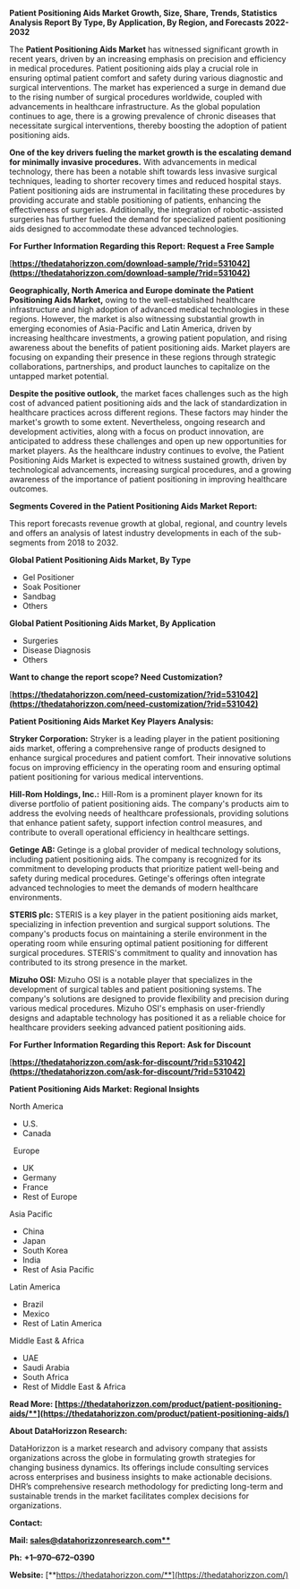 ﻿**Patient Positioning Aids Market Growth, Size, Share, Trends, Statistics Analysis Report By Type, By Application, By Region, and Forecasts 2022-2032**


The **Patient Positioning Aids Market** has witnessed significant growth in recent years, driven by an increasing emphasis on precision and efficiency in medical procedures. Patient positioning aids play a crucial role in ensuring optimal patient comfort and safety during various diagnostic and surgical interventions. The market has experienced a surge in demand due to the rising number of surgical procedures worldwide, coupled with advancements in healthcare infrastructure. As the global population continues to age, there is a growing prevalence of chronic diseases that necessitate surgical interventions, thereby boosting the adoption of patient positioning aids.

**One of the key drivers fueling the market growth is the escalating demand for minimally invasive procedures.** With advancements in medical technology, there has been a notable shift towards less invasive surgical techniques, leading to shorter recovery times and reduced hospital stays. Patient positioning aids are instrumental in facilitating these procedures by providing accurate and stable positioning of patients, enhancing the effectiveness of surgeries. Additionally, the integration of robotic-assisted surgeries has further fueled the demand for specialized patient positioning aids designed to accommodate these advanced technologies.

**For Further Information Regarding this Report: Request a Free Sample**	

[**https://thedatahorizzon.com/download-sample/?rid=531042](https://thedatahorizzon.com/download-sample/?rid=531042)** 

**Geographically, North America and Europe dominate the Patient Positioning Aids Market,** owing to the well-established healthcare infrastructure and high adoption of advanced medical technologies in these regions. However, the market is also witnessing substantial growth in emerging economies of Asia-Pacific and Latin America, driven by increasing healthcare investments, a growing patient population, and rising awareness about the benefits of patient positioning aids. Market players are focusing on expanding their presence in these regions through strategic collaborations, partnerships, and product launches to capitalize on the untapped market potential.

**Despite the positive outlook,** the market faces challenges such as the high cost of advanced patient positioning aids and the lack of standardization in healthcare practices across different regions. These factors may hinder the market's growth to some extent. Nevertheless, ongoing research and development activities, along with a focus on product innovation, are anticipated to address these challenges and open up new opportunities for market players. As the healthcare industry continues to evolve, the Patient Positioning Aids Market is expected to witness sustained growth, driven by technological advancements, increasing surgical procedures, and a growing awareness of the importance of patient positioning in improving healthcare outcomes.

**Segments Covered in the Patient Positioning Aids Market Report:**

This report forecasts revenue growth at global, regional, and country levels and offers an analysis of latest industry developments in each of the sub-segments from 2018 to 2032.

**Global Patient Positioning Aids Market, By Type**

- Gel Positioner
- Soak Positioner
- Sandbag
- Others

**Global Patient Positioning Aids Market, By Application**

- Surgeries
- Disease Diagnosis
- Others

**Want to change the report scope? Need Customization?**

[**https://thedatahorizzon.com/need-customization/?rid=531042](https://thedatahorizzon.com/need-customization/?rid=531042)** 

**Patient Positioning Aids Market Key Players Analysis:** 

**Stryker Corporation:** Stryker is a leading player in the patient positioning aids market, offering a comprehensive range of products designed to enhance surgical procedures and patient comfort. Their innovative solutions focus on improving efficiency in the operating room and ensuring optimal patient positioning for various medical interventions.

**Hill-Rom Holdings, Inc.:** Hill-Rom is a prominent player known for its diverse portfolio of patient positioning aids. The company's products aim to address the evolving needs of healthcare professionals, providing solutions that enhance patient safety, support infection control measures, and contribute to overall operational efficiency in healthcare settings.

**Getinge AB:** Getinge is a global provider of medical technology solutions, including patient positioning aids. The company is recognized for its commitment to developing products that prioritize patient well-being and safety during medical procedures. Getinge's offerings often integrate advanced technologies to meet the demands of modern healthcare environments.

**STERIS plc:** STERIS is a key player in the patient positioning aids market, specializing in infection prevention and surgical support solutions. The company's products focus on maintaining a sterile environment in the operating room while ensuring optimal patient positioning for different surgical procedures. STERIS's commitment to quality and innovation has contributed to its strong presence in the market.

**Mizuho OSI:** Mizuho OSI is a notable player that specializes in the development of surgical tables and patient positioning systems. The company's solutions are designed to provide flexibility and precision during various medical procedures. Mizuho OSI's emphasis on user-friendly designs and adaptable technology has positioned it as a reliable choice for healthcare providers seeking advanced patient positioning aids.

**For Further Information Regarding this Report: Ask for Discount**	

[**https://thedatahorizzon.com/ask-for-discount/?rid=531042](https://thedatahorizzon.com/ask-for-discount/?rid=531042)** 

**Patient Positioning Aids Market: Regional Insights**

North America

- U.S.
- Canada

` `Europe

- UK
- Germany
- France
- Rest of Europe

Asia Pacific

- China
- Japan
- South Korea
- India
- Rest of Asia Pacific

Latin America

- Brazil
- Mexico
- Rest of Latin America

Middle East & Africa

- UAE
- Saudi Arabia
- South Africa
- Rest of Middle East & Africa

**Read More: [https://thedatahorizzon.com/product/patient-positioning-aids/**](https://thedatahorizzon.com/product/patient-positioning-aids/)** 

**About DataHorizzon Research:**

DataHorizzon is a market research and advisory company that assists organizations across the globe in formulating growth strategies for changing business dynamics. Its offerings include consulting services across enterprises and business insights to make actionable decisions. DHR’s comprehensive research methodology for predicting long-term and sustainable trends in the market facilitates complex decisions for organizations.

**Contact:**

**Mail: [sales@datahorizzonresearch.com**](mailto:sales@datahorizzonresearch.com)**

**Ph:** **+1–970–672–0390**

**Website:** [**https://thedatahorizzon.com/**](https://thedatahorizzon.com/)

